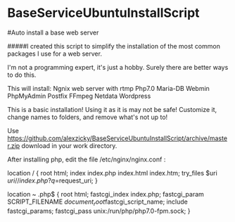 # BaseServiceUbuntuInstallScript
#Auto install a base web server 

#####I created this script to simplify the installation of the most common packages I use for a web server.

I'm not a programming expert, it's just a hobby. Surely there are better ways to do this.

This will install:
 Ngnix web server with rtmp
 Php7.0
 Maria-DB
 Webmin
 PhpMyAdmin
 Postfix
 FFmpeg
 Netdata 
 Wordpress
 
 This is a basic installation! Using it as it is may not be safe! Customize it, change names to folders, and remove what's not up to!
 
 Use https://github.com/alexzicky/BaseServiceUbuntuInstallScript/archive/master.zip download in your work directory.

After installing php, edit the file /etc/nginx/nginx.conf :

 location / {
            root   html;
           index  index.php index.html index.htm;
           try_files $uri $uri/ /index.php?q=$request_uri; 
        }
        
  location ~ \.php$ {
             root           html;
             fastcgi_index  index.php;
             fastcgi_param SCRIPT_FILENAME $document_root$fastcgi_script_name;
             include        fastcgi_params;
             fastcgi_pass unix:/run/php/php7.0-fpm.sock;
        }     


